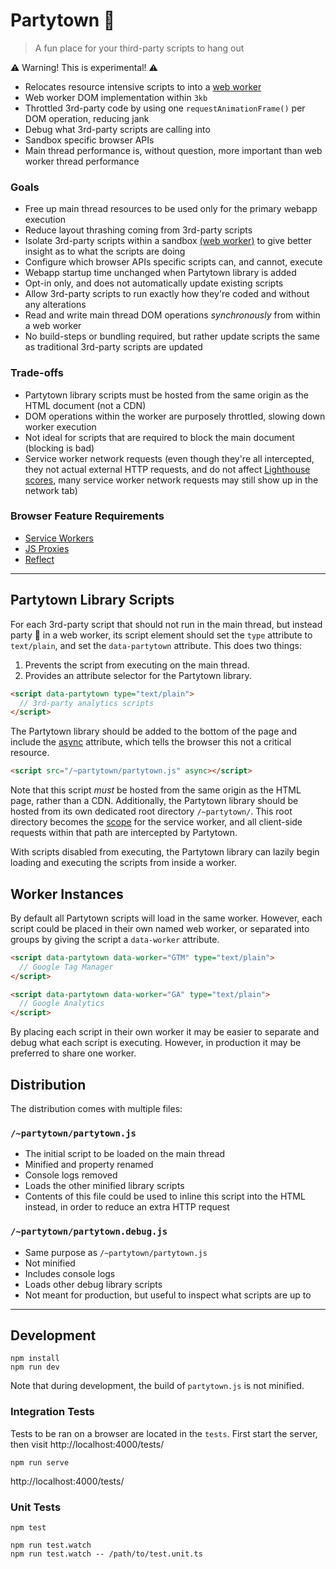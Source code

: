 # Partytown 🎉

> A fun place for your third-party scripts to hang out

⚠️ Warning! This is experimental! ⚠️

- Relocates resource intensive scripts to into a [web worker](https://developer.mozilla.org/en-US/docs/Web/API/Web_Workers_API)
- Web worker DOM implementation within `3kb`
- Throttled 3rd-party code by using one `requestAnimationFrame()` per DOM operation, reducing jank
- Debug what 3rd-party scripts are calling into
- Sandbox specific browser APIs
- Main thread performance is, without question, more important than web worker thread performance

### Goals

- Free up main thread resources to be used only for the primary webapp execution
- Reduce layout thrashing coming from 3rd-party scripts
- Isolate 3rd-party scripts within a sandbox [(web worker)](https://developer.mozilla.org/en-US/docs/Web/API/Web_Workers_API) to give better insight as to what the scripts are doing
- Configure which browser APIs specific scripts can, and cannot, execute
- Webapp startup time unchanged when Partytown library is added
- Opt-in only, and does not automatically update existing scripts
- Allow 3rd-party scripts to run exactly how they're coded and without any alterations
- Read and write main thread DOM operations _synchronously_ from within a web worker
- No build-steps or bundling required, but rather update scripts the same as traditional 3rd-party scripts are updated

### Trade-offs

- Partytown library scripts must be hosted from the same origin as the HTML document (not a CDN)
- DOM operations within the worker are purposely throttled, slowing down worker execution
- Not ideal for scripts that are required to block the main document (blocking is bad)
- Service worker network requests (even though they're all intercepted, they not actual external HTTP requests, and do not affect [Lighthouse scores](https://web.dev/performance-scoring/), many service worker network requests may still show up in the network tab)

### Browser Feature Requirements

- [Service Workers](https://caniuse.com/serviceworkers)
- [JS Proxies](https://caniuse.com/proxy)
- [Reflect](https://caniuse.com/mdn-javascript_builtins_reflect)

---

## Partytown Library Scripts

For each 3rd-party script that should not run in the main thread, but instead party 🎉 in a web worker, its script element
should set the `type` attribute to `text/plain`, and set the `data-partytown` attribute. This does two things:

1. Prevents the script from executing on the main thread.
2. Provides an attribute selector for the Partytown library.

```html
<script data-partytown type="text/plain">
  // 3rd-party analytics scripts
</script>
```

The Partytown library should be added to the bottom of the page and include the [async](https://developer.mozilla.org/en-US/docs/Web/HTML/Element/script#attr-async) attribute, which tells the browser this not a critical resource.

```html
<script src="/~partytown/partytown.js" async></script>
```

Note that this script _must_ be hosted from the same origin as
the HTML page, rather than a CDN. Additionally, the Partytown library should be
hosted from its own dedicated root directory `/~partytown/`. This root directory
becomes the [scope](https://developers.google.com/web/ilt/pwa/introduction-to-service-worker#registration_and_scope)
for the service worker, and all client-side requests within that path
are intercepted by Partytown.

With scripts disabled from executing, the Partytown library can lazily begin loading and
executing the scripts from inside a worker.

## Worker Instances

By default all Partytown scripts will load in the same worker. However, each
script could be placed in their own named web worker, or separated into  
groups by giving the script a `data-worker` attribute.

```html
<script data-partytown data-worker="GTM" type="text/plain">
  // Google Tag Manager
</script>

<script data-partytown data-worker="GA" type="text/plain">
  // Google Analytics
</script>
```

By placing each script in their own worker it may be easier to separate and debug
what each script is executing. However, in production it may be preferred to
share one worker.

## Distribution

The distribution comes with multiple files:

### `/~partytown/partytown.js`

- The initial script to be loaded on the main thread
- Minified and property renamed
- Console logs removed
- Loads the other minified library scripts
- Contents of this file could be used to inline this script into the HTML instead, in order to reduce an extra HTTP request

### `/~partytown/partytown.debug.js`

- Same purpose as `/~partytown/partytown.js`
- Not minified
- Includes console logs
- Loads other debug library scripts
- Not meant for production, but useful to inspect what scripts are up to

---

## Development

```
npm install
npm run dev
```

Note that during development, the build of `partytown.js` is not minified.

### Integration Tests

Tests to be ran on a browser are located in the `tests`. First start the server, then visit http://localhost:4000/tests/

```
npm run serve
```

http://localhost:4000/tests/

### Unit Tests

```
npm test
```

```
npm run test.watch
npm run test.watch -- /path/to/test.unit.ts
```
